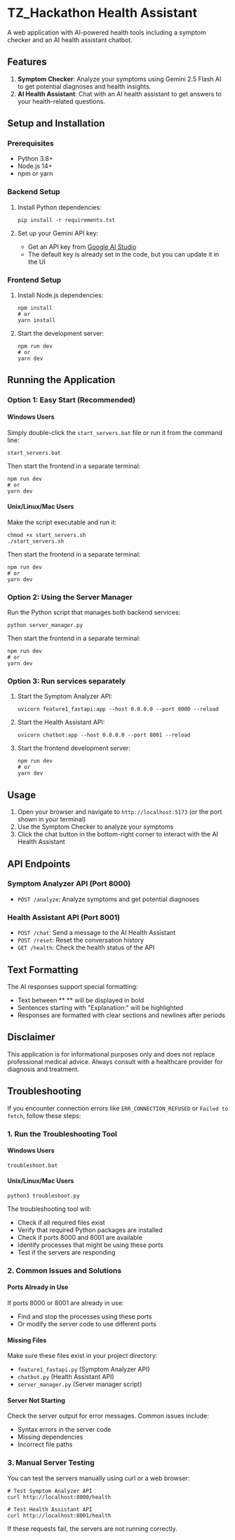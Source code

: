 # TZ_Hackathon Health Assistant

A web application with AI-powered health tools including a symptom checker and an AI health assistant chatbot.

## Features

1. **Symptom Checker**: Analyze your symptoms using Gemini 2.5 Flash AI to get potential diagnoses and health insights.
2. **AI Health Assistant**: Chat with an AI health assistant to get answers to your health-related questions.

## Setup and Installation

### Prerequisites

- Python 3.8+
- Node.js 14+
- npm or yarn

### Backend Setup

1. Install Python dependencies:
   ```
   pip install -r requirements.txt
   ```

2. Set up your Gemini API key:
   - Get an API key from [Google AI Studio](https://ai.google.dev/)
   - The default key is already set in the code, but you can update it in the UI

### Frontend Setup

1. Install Node.js dependencies:
   ```
   npm install
   # or
   yarn install
   ```

2. Start the development server:
   ```
   npm run dev
   # or
   yarn dev
   ```

## Running the Application

### Option 1: Easy Start (Recommended)

#### Windows Users
Simply double-click the `start_servers.bat` file or run it from the command line:
```
start_servers.bat
```

Then start the frontend in a separate terminal:
```
npm run dev
# or
yarn dev
```

#### Unix/Linux/Mac Users
Make the script executable and run it:
```
chmod +x start_servers.sh
./start_servers.sh
```

Then start the frontend in a separate terminal:
```
npm run dev
# or
yarn dev
```

### Option 2: Using the Server Manager

Run the Python script that manages both backend services:
```
python server_manager.py
```

Then start the frontend in a separate terminal:
```
npm run dev
# or
yarn dev
```

### Option 3: Run services separately

1. Start the Symptom Analyzer API:
   ```
   uvicorn feature1_fastapi:app --host 0.0.0.0 --port 8000 --reload
   ```

2. Start the Health Assistant API:
   ```
   uvicorn chatbot:app --host 0.0.0.0 --port 8001 --reload
   ```

3. Start the frontend development server:
   ```
   npm run dev
   # or
   yarn dev
   ```

## Usage

1. Open your browser and navigate to `http://localhost:5173` (or the port shown in your terminal)
2. Use the Symptom Checker to analyze your symptoms
3. Click the chat button in the bottom-right corner to interact with the AI Health Assistant

## API Endpoints

### Symptom Analyzer API (Port 8000)

- `POST /analyze`: Analyze symptoms and get potential diagnoses

### Health Assistant API (Port 8001)

- `POST /chat`: Send a message to the AI Health Assistant
- `POST /reset`: Reset the conversation history
- `GET /health`: Check the health status of the API

## Text Formatting

The AI responses support special formatting:

- Text between ** ** will be displayed in bold
- Sentences starting with "Explanation:" will be highlighted
- Responses are formatted with clear sections and newlines after periods

## Disclaimer

This application is for informational purposes only and does not replace professional medical advice. Always consult with a healthcare provider for diagnosis and treatment.

## Troubleshooting

If you encounter connection errors like `ERR_CONNECTION_REFUSED` or `Failed to fetch`, follow these steps:

### 1. Run the Troubleshooting Tool

#### Windows Users
```
troubleshoot.bat
```

#### Unix/Linux/Mac Users
```
python3 troubleshoot.py
```

The troubleshooting tool will:
- Check if all required files exist
- Verify that required Python packages are installed
- Check if ports 8000 and 8001 are available
- Identify processes that might be using these ports
- Test if the servers are responding

### 2. Common Issues and Solutions

#### Ports Already in Use
If ports 8000 or 8001 are already in use:
- Find and stop the processes using these ports
- Or modify the server code to use different ports

#### Missing Files
Make sure these files exist in your project directory:
- `feature1_fastapi.py` (Symptom Analyzer API)
- `chatbot.py` (Health Assistant API)
- `server_manager.py` (Server manager script)

#### Server Not Starting
Check the server output for error messages. Common issues include:
- Syntax errors in the server code
- Missing dependencies
- Incorrect file paths

### 3. Manual Server Testing

You can test the servers manually using curl or a web browser:

```
# Test Symptom Analyzer API
curl http://localhost:8000/health

# Test Health Assistant API
curl http://localhost:8001/health
```

If these requests fail, the servers are not running correctly.